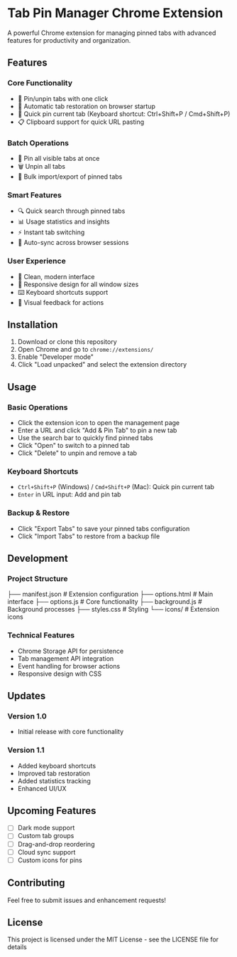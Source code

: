 # Tab Pin Manager Chrome Extension

A powerful Chrome extension for managing pinned tabs with advanced features for productivity and organization.

## Features

### Core Functionality
- 📌 Pin/unpin tabs with one click
- 🔄 Automatic tab restoration on browser startup
- 🎯 Quick pin current tab (Keyboard shortcut: Ctrl+Shift+P / Cmd+Shift+P)
- 📋 Clipboard support for quick URL pasting

### Batch Operations
- 📍 Pin all visible tabs at once
- 🗑️ Unpin all tabs
- 💾 Bulk import/export of pinned tabs

### Smart Features
- 🔍 Quick search through pinned tabs
- 📊 Usage statistics and insights
- ⚡ Instant tab switching
- 🔄 Auto-sync across browser sessions

### User Experience
- 🎨 Clean, modern interface
- 📱 Responsive design for all window sizes
- ⌨️ Keyboard shortcuts support
- 🔔 Visual feedback for actions

## Installation

1. Download or clone this repository
2. Open Chrome and go to `chrome://extensions/`
3. Enable "Developer mode"
4. Click "Load unpacked" and select the extension directory

## Usage

### Basic Operations
- Click the extension icon to open the management page
- Enter a URL and click "Add & Pin Tab" to pin a new tab
- Use the search bar to quickly find pinned tabs
- Click "Open" to switch to a pinned tab
- Click "Delete" to unpin and remove a tab

### Keyboard Shortcuts
- `Ctrl+Shift+P` (Windows) / `Cmd+Shift+P` (Mac): Quick pin current tab
- `Enter` in URL input: Add and pin tab

### Backup & Restore
- Click "Export Tabs" to save your pinned tabs configuration
- Click "Import Tabs" to restore from a backup file

## Development

### Project Structure

├── manifest.json # Extension configuration ├── options.html # Main interface ├── options.js # Core functionality ├── background.js # Background processes ├── styles.css # Styling └── icons/ # Extension icons


### Technical Features
- Chrome Storage API for persistence
- Tab management API integration
- Event handling for browser actions
- Responsive design with CSS

## Updates

### Version 1.0
- Initial release with core functionality

### Version 1.1
- Added keyboard shortcuts
- Improved tab restoration
- Added statistics tracking
- Enhanced UI/UX

## Upcoming Features
- [ ] Dark mode support
- [ ] Custom tab groups
- [ ] Drag-and-drop reordering
- [ ] Cloud sync support
- [ ] Custom icons for pins

## Contributing

Feel free to submit issues and enhancement requests!

## License

This project is licensed under the MIT License - see the LICENSE file for details